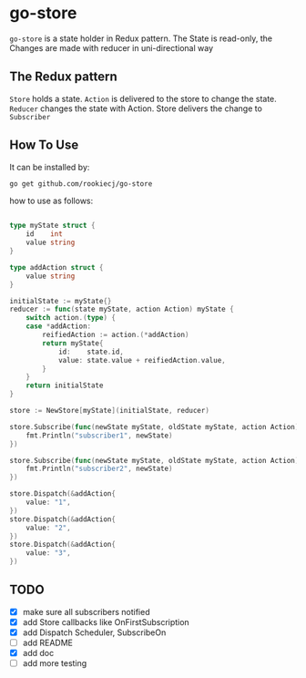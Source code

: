 # go-store

`go-store` is a state holder in Redux pattern.
The State is read-only, the Changes are made with reducer in uni-directional way

## The Redux pattern

`Store` holds a state.
`Action` is delivered to the store to change the state.
`Reducer` changes the state with Action.
Store delivers the change to `Subscriber`


## How To Use

It can be installed by:
```sh
go get github.com/rookiecj/go-store
```

how to use as follows: 
```go

type myState struct {
    id    int
    value string
}

type addAction struct {
    value string
}

initialState := myState{}
reducer := func(state myState, action Action) myState {
    switch action.(type) {
    case *addAction:
        reifiedAction := action.(*addAction)
        return myState{
            id:    state.id,
            value: state.value + reifiedAction.value,
        }
    }
    return initialState
}

store := NewStore[myState](initialState, reducer)

store.Subscribe(func(newState myState, oldState myState, action Action) {
    fmt.Println("subscriber1", newState)
})

store.Subscribe(func(newState myState, oldState myState, action Action) {
    fmt.Println("subscriber2", newState)
})

store.Dispatch(&addAction{
    value: "1",
})
store.Dispatch(&addAction{
    value: "2",
})
store.Dispatch(&addAction{
    value: "3",
})
```

## TODO
- [X] make sure all subscribers notified
- [X] add Store callbacks like OnFirstSubscription
- [X] add Dispatch Scheduler, SubscribeOn
- [ ] add README
- [X] add doc
- [ ] add more testing